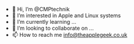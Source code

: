 - 👋 Hi, I’m @CMPtechnik
- 👀 I’m interested in Apple and Linux systems
- 🌱 I’m currently learning ...
- 💞️ I’m looking to collaborate on ...
- 📫 How to reach me info@theapplegeek.co.uk

<!---
CMPtechnik/CMPtechnik is a ✨ special ✨ repository because its `README.md` (this file) appears on your GitHub profile.
You can click the Preview link to take a look at your changes.
--->
